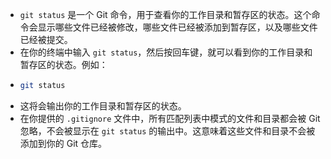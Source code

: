 - `git status` 是一个 Git 命令，用于查看你的工作目录和暂存区的状态。这个命令会显示哪些文件已经被修改，哪些文件已经被添加到暂存区，以及哪些文件已经被提交。
- 在你的终端中输入 `git status`，然后按回车键，就可以看到你的工作目录和暂存区的状态。例如：
- ```bash
  git status
  ```
- 这将会输出你的工作目录和暂存区的状态。
- 在你提供的 `.gitignore` 文件中，所有匹配列表中模式的文件和目录都会被 Git 忽略，不会被显示在 `git status` 的输出中。这意味着这些文件和目录不会被添加到你的 Git 仓库。